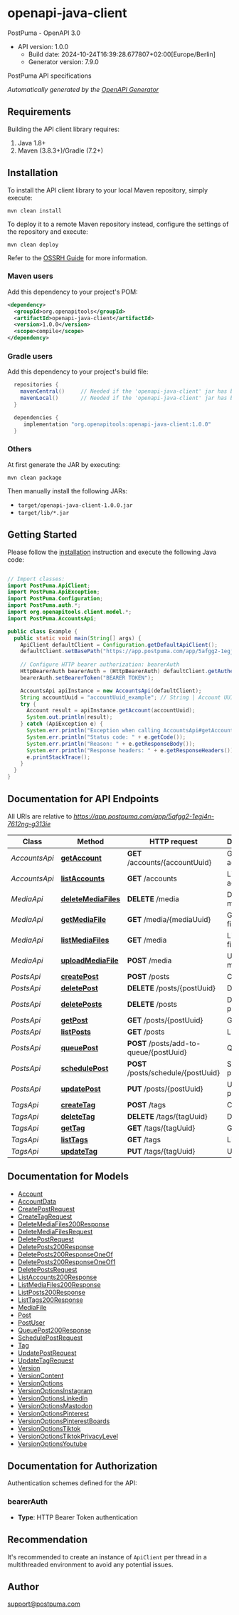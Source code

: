 # openapi-java-client

PostPuma - OpenAPI 3.0
- API version: 1.0.0
  - Build date: 2024-10-24T16:39:28.677807+02:00[Europe/Berlin]
  - Generator version: 7.9.0

PostPuma API specifications


*Automatically generated by the [OpenAPI Generator](https://openapi-generator.tech)*


## Requirements

Building the API client library requires:
1. Java 1.8+
2. Maven (3.8.3+)/Gradle (7.2+)

## Installation

To install the API client library to your local Maven repository, simply execute:

```shell
mvn clean install
```

To deploy it to a remote Maven repository instead, configure the settings of the repository and execute:

```shell
mvn clean deploy
```

Refer to the [OSSRH Guide](http://central.sonatype.org/pages/ossrh-guide.html) for more information.

### Maven users

Add this dependency to your project's POM:

```xml
<dependency>
  <groupId>org.openapitools</groupId>
  <artifactId>openapi-java-client</artifactId>
  <version>1.0.0</version>
  <scope>compile</scope>
</dependency>
```

### Gradle users

Add this dependency to your project's build file:

```groovy
  repositories {
    mavenCentral()     // Needed if the 'openapi-java-client' jar has been published to maven central.
    mavenLocal()       // Needed if the 'openapi-java-client' jar has been published to the local maven repo.
  }

  dependencies {
     implementation "org.openapitools:openapi-java-client:1.0.0"
  }
```

### Others

At first generate the JAR by executing:

```shell
mvn clean package
```

Then manually install the following JARs:

* `target/openapi-java-client-1.0.0.jar`
* `target/lib/*.jar`

## Getting Started

Please follow the [installation](#installation) instruction and execute the following Java code:

```java

// Import classes:
import PostPuma.ApiClient;
import PostPuma.ApiException;
import PostPuma.Configuration;
import PostPuma.auth.*;
import org.openapitools.client.model.*;
import PostPuma.AccountsApi;

public class Example {
  public static void main(String[] args) {
    ApiClient defaultClient = Configuration.getDefaultApiClient();
    defaultClient.setBasePath("https://app.postpuma.com/app/5afgg2-1egj4n-7612ng-g313ie");
    
    // Configure HTTP bearer authorization: bearerAuth
    HttpBearerAuth bearerAuth = (HttpBearerAuth) defaultClient.getAuthentication("bearerAuth");
    bearerAuth.setBearerToken("BEARER TOKEN");

    AccountsApi apiInstance = new AccountsApi(defaultClient);
    String accountUuid = "accountUuid_example"; // String | Account UUID
    try {
      Account result = apiInstance.getAccount(accountUuid);
      System.out.println(result);
    } catch (ApiException e) {
      System.err.println("Exception when calling AccountsApi#getAccount");
      System.err.println("Status code: " + e.getCode());
      System.err.println("Reason: " + e.getResponseBody());
      System.err.println("Response headers: " + e.getResponseHeaders());
      e.printStackTrace();
    }
  }
}

```

## Documentation for API Endpoints

All URIs are relative to *https://app.postpuma.com/app/5afgg2-1egj4n-7612ng-g313ie*

Class | Method | HTTP request | Description
------------ | ------------- | ------------- | -------------
*AccountsApi* | [**getAccount**](docs/AccountsApi.md#getAccount) | **GET** /accounts/{accountUuid} | Get account
*AccountsApi* | [**listAccounts**](docs/AccountsApi.md#listAccounts) | **GET** /accounts | List accounts
*MediaApi* | [**deleteMediaFiles**](docs/MediaApi.md#deleteMediaFiles) | **DELETE** /media | Delete media files
*MediaApi* | [**getMediaFile**](docs/MediaApi.md#getMediaFile) | **GET** /media/{mediaUuid} | Get media file
*MediaApi* | [**listMediaFiles**](docs/MediaApi.md#listMediaFiles) | **GET** /media | List media files
*MediaApi* | [**uploadMediaFile**](docs/MediaApi.md#uploadMediaFile) | **POST** /media | Upload media file
*PostsApi* | [**createPost**](docs/PostsApi.md#createPost) | **POST** /posts | Create post
*PostsApi* | [**deletePost**](docs/PostsApi.md#deletePost) | **DELETE** /posts/{postUuid} | Delete post
*PostsApi* | [**deletePosts**](docs/PostsApi.md#deletePosts) | **DELETE** /posts | Delete posts
*PostsApi* | [**getPost**](docs/PostsApi.md#getPost) | **GET** /posts/{postUuid} | Get post
*PostsApi* | [**listPosts**](docs/PostsApi.md#listPosts) | **GET** /posts | List posts
*PostsApi* | [**queuePost**](docs/PostsApi.md#queuePost) | **POST** /posts/add-to-queue/{postUuid} | Queue post
*PostsApi* | [**schedulePost**](docs/PostsApi.md#schedulePost) | **POST** /posts/schedule/{postUuid} | Schedule post
*PostsApi* | [**updatePost**](docs/PostsApi.md#updatePost) | **PUT** /posts/{postUuid} | Update post
*TagsApi* | [**createTag**](docs/TagsApi.md#createTag) | **POST** /tags | Create tag
*TagsApi* | [**deleteTag**](docs/TagsApi.md#deleteTag) | **DELETE** /tags/{tagUuid} | Delete tag
*TagsApi* | [**getTag**](docs/TagsApi.md#getTag) | **GET** /tags/{tagUuid} | Get tag
*TagsApi* | [**listTags**](docs/TagsApi.md#listTags) | **GET** /tags | List tags
*TagsApi* | [**updateTag**](docs/TagsApi.md#updateTag) | **PUT** /tags/{tagUuid} | Update tag


## Documentation for Models

 - [Account](docs/Account.md)
 - [AccountData](docs/AccountData.md)
 - [CreatePostRequest](docs/CreatePostRequest.md)
 - [CreateTagRequest](docs/CreateTagRequest.md)
 - [DeleteMediaFiles200Response](docs/DeleteMediaFiles200Response.md)
 - [DeleteMediaFilesRequest](docs/DeleteMediaFilesRequest.md)
 - [DeletePostRequest](docs/DeletePostRequest.md)
 - [DeletePosts200Response](docs/DeletePosts200Response.md)
 - [DeletePosts200ResponseOneOf](docs/DeletePosts200ResponseOneOf.md)
 - [DeletePosts200ResponseOneOf1](docs/DeletePosts200ResponseOneOf1.md)
 - [DeletePostsRequest](docs/DeletePostsRequest.md)
 - [ListAccounts200Response](docs/ListAccounts200Response.md)
 - [ListMediaFiles200Response](docs/ListMediaFiles200Response.md)
 - [ListPosts200Response](docs/ListPosts200Response.md)
 - [ListTags200Response](docs/ListTags200Response.md)
 - [MediaFile](docs/MediaFile.md)
 - [Post](docs/Post.md)
 - [PostUser](docs/PostUser.md)
 - [QueuePost200Response](docs/QueuePost200Response.md)
 - [SchedulePostRequest](docs/SchedulePostRequest.md)
 - [Tag](docs/Tag.md)
 - [UpdatePostRequest](docs/UpdatePostRequest.md)
 - [UpdateTagRequest](docs/UpdateTagRequest.md)
 - [Version](docs/Version.md)
 - [VersionContent](docs/VersionContent.md)
 - [VersionOptions](docs/VersionOptions.md)
 - [VersionOptionsInstagram](docs/VersionOptionsInstagram.md)
 - [VersionOptionsLinkedin](docs/VersionOptionsLinkedin.md)
 - [VersionOptionsMastodon](docs/VersionOptionsMastodon.md)
 - [VersionOptionsPinterest](docs/VersionOptionsPinterest.md)
 - [VersionOptionsPinterestBoards](docs/VersionOptionsPinterestBoards.md)
 - [VersionOptionsTiktok](docs/VersionOptionsTiktok.md)
 - [VersionOptionsTiktokPrivacyLevel](docs/VersionOptionsTiktokPrivacyLevel.md)
 - [VersionOptionsYoutube](docs/VersionOptionsYoutube.md)


<a id="documentation-for-authorization"></a>
## Documentation for Authorization


Authentication schemes defined for the API:
<a id="bearerAuth"></a>
### bearerAuth

- **Type**: HTTP Bearer Token authentication


## Recommendation

It's recommended to create an instance of `ApiClient` per thread in a multithreaded environment to avoid any potential issues.

## Author

support@postpuma.com

